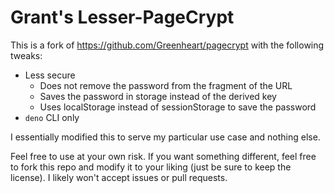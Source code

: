 # Grant's Lesser-PageCrypt

This is a fork of https://github.com/Greenheart/pagecrypt with the following
tweaks:

- Less secure
  - Does not remove the password from the fragment of the URL
  - Saves the password in storage instead of the derived key
  - Uses localStorage instead of sessionStorage to save the password
- `deno` CLI only

I essentially modified this to serve my particular use case and nothing else.

Feel free to use at your own risk. If you want something different, feel free to
fork this repo and modify it to your liking (just be sure to keep the license).
I likely won't accept issues or pull requests.
